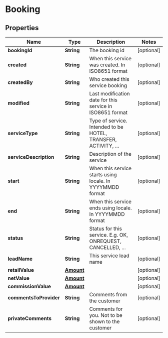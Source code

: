 
# Booking

## Properties
Name | Type | Description | Notes
------------ | ------------- | ------------- | -------------
**bookingId** | **String** | The booking id |  [optional]
**created** | **String** | When this service was created. In ISO8651 format |  [optional]
**createdBy** | **String** | Who created this service booking |  [optional]
**modified** | **String** | Last modification date for this service in ISO8651 format |  [optional]
**serviceType** | **String** | Type of service. Intended to be HOTEL, TRANSFER, ACTIVITY, ... |  [optional]
**serviceDescription** | **String** | Description of the service |  [optional]
**start** | **String** | When this service starts using locale. In YYYYMMDD format |  [optional]
**end** | **String** | When this service ends using locale. In YYYYMMDD format |  [optional]
**status** | **String** | Status for this service. E.g. OK, ONREQUEST, CANCELLED, ... |  [optional]
**leadName** | **String** | This service lead name |  [optional]
**retailValue** | [**Amount**](Amount.md) |  |  [optional]
**netValue** | [**Amount**](Amount.md) |  |  [optional]
**commissionValue** | [**Amount**](Amount.md) |  |  [optional]
**commentsToProvider** | **String** | Comments from the customer |  [optional]
**privateComments** | **String** | Comments for you. Not to be shown to the customer |  [optional]



